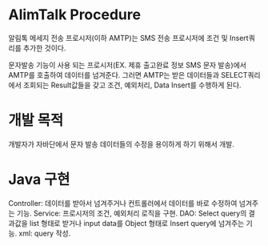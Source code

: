 # AlimTalk Procedure
 알림톡 메세지 전송 프로시저(이하 AMTP)는 SMS 전송 프로시저에 조건 및 Insert쿼리를 추가한 것이다.
 
 문자발송 기능이 사용 되는 프로시저(EX. 제휴 출고완료 정보 SMS 문자 발송)에서 AMTP를 호출하여 데이터를 넘겨준다.
그러면 AMTP는 받은 데이터들과 SELECT쿼리에서 조회되는 Result값들을 갖고 조건, 예외처리, Data Insert를 수행하게 된다.

# 개발 목적
 개발자가 자바단에서 문자 발송 데이터들의 수정을 용이하게 하기 위해서 개발.
 
# Java 구현
 Controller: 데이터를 받아서 넘겨주거나 컨트롤러에서 데이터를 바로 수정하여 넘겨주는 기능.
 Service: 프로시저의 조건, 예외처리 로직을 구현.
 DAO: Select query의 결과값을 list 형태로 받거나 input data를 Object 형태로 Insert query에 넘겨주는 기능.
 xml: query 작성.
